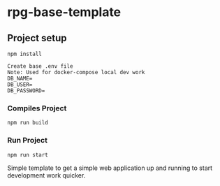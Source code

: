 # rpg-base-template

## Project setup
```
npm install

Create base .env file
Note: Used for docker-compose local dev work
DB_NAME=
DB_USER=
DB_PASSWORD=
```

### Compiles Project
```
npm run build
```

### Run Project
```
npm run start
```

Simple template to get a simple web application up and running to start development work quicker.

